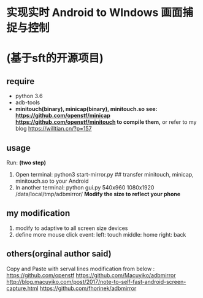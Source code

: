 # 实现实时 Android to WIndows 画面捕捉与控制
# (基于sft的开源项目)
## require
- python 3.6
- adb-tools
- **minitouch(binary), minicap(binary), minitouch.so**
**see: 	https://github.com/openstf/minicap
		https://github.com/openstf/minitouch
		to compile them,**
		or refer to my blog https://willtian.cn/?p=157
## usage 
Run:  **(two step)**
1.  Open terminal:
    python3 start-mirror.py  ##  transfer minitouch, minicap, minitouch.so to your Android
2.  In another terminal:
    python gui.py 540x960 1080x1920 /data/local/tmp/adbmirror/
	**Modify the size to reflect your phone**
## my modification
1.	modify to adaptive to all screen size devices
2.	define more mouse click event:
		left: touch
		middle: home
		right: back
## others(orginal author said)
Copy and Paste with serval lines modification from below :
https://github.com/openstf
https://github.com/Macuyiko/adbmirror
http://blog.macuyiko.com/post/2017/note-to-self-fast-android-screen-capture.html
https://github.com/fhorinek/adbmirror
